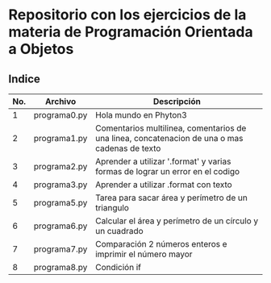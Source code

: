 # Repositorio con los ejercicios de la materia de Programación Orientada a Objetos

## Indice

|No.|Archivo|Descripción|
|--|--|--|
|1|programa0.py|Hola mundo en Phyton3|
|2|programa1.py|Comentarios multilinea, comentarios de una linea, concatenacion de una o mas cadenas de texto|
|3|programa2.py|Aprender a utilizar '.format' y varias formas de lograr un error en el codigo|
|4|programa3.py|Aprender a utilizar .format con texto|
|5|programa5.py|Tarea para sacar área y perímetro de un triangulo|
|6|programa6.py|Calcular el área y perímetro de un círculo y un cuadrado|
|7|programa7.py|Comparación 2 números enteros e imprimir el número mayor|
|8|programa8.py|Condición if|

